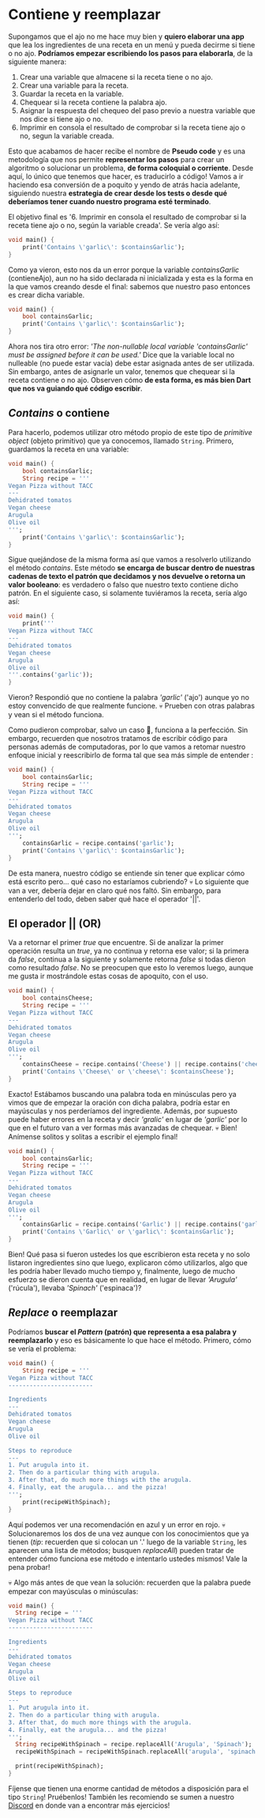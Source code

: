 # Contiene y reemplazar

Supongamos que el ajo no me hace muy bien y __quiero elaborar una app__ que lea los ingredientes de una receta en un menú y pueda decirme si tiene o no ajo. __Podríamos empezar escribiendo los pasos para elaborarla__, de la siguiente manera:

1. Crear una variable que almacene si la receta tiene o no ajo.
2. Crear una variable para la receta.
3. Guardar la receta en la variable.
4. Chequear si la receta contiene la palabra ajo.
5. Asignar la respuesta del chequeo del paso previo a nuestra variable que nos dice si tiene ajo o no.
6. Imprimir en consola el resultado de comprobar si la receta tiene ajo o no, segun la variable creada.

Esto que acabamos de hacer recibe el nombre de __Pseudo code__ y es una metodología que nos permite __representar los pasos__ para crear un algoritmo o solucionar un problema, __de forma coloquial o corriente__. Desde aquí, lo único que tenemos que hacer, es traducirlo a código! Vamos a ir haciendo esa conversión de a poquito y yendo de atrás hacia adelante, siguiendo nuestra __estrategia de crear desde los tests o desde qué deberíamos tener cuando nuestro programa esté terminado__.

El objetivo final es '6. Imprimir en consola el resultado de comprobar si la receta tiene ajo o no, según la variable creada'. Se vería algo así:

```dart
void main() {
    print('Contains \'garlic\': $containsGarlic');
}
```

Como ya vieron, esto nos da un error porque la variable _containsGarlic_ (contieneAjo),  aun no ha sido declarada ni inicializada y esta es la forma en la que vamos creando desde el final: sabemos que nuestro paso entonces es crear dicha variable.

```dart
void main() {
    bool containsGarlic;
    print('Contains \'garlic\': $containsGarlic');
}
```

Ahora nos tira otro error: _'The non-nullable local variable 'containsGarlic' must be assigned before it can be used.'_ Dice que la variable local no nulleable (no puede estar vacía) debe estar asignada antes de ser utilizada. Sin embargo, antes de asignarle un valor, tenemos que chequear si la receta contiene o no ajo. Observen cómo __de esta forma, es más bien Dart que nos va guiando qué código escribir__.

## _Contains_ o contiene

Para hacerlo, podemos utilizar otro método propio de este tipo de _primitive object_ (objeto primitivo) que ya conocemos, llamado `String`. Primero, guardamos la receta en una variable:

```dart
void main() {
    bool containsGarlic;
    String recipe = '''
Vegan Pizza without TACC
---
Dehidrated tomatos
Vegan cheese
Arugula
Olive oil
''';
    print('Contains \'garlic\': $containsGarlic');
}
```

Sigue quejándose de la misma forma así que vamos a resolverlo utilizando el método _contains_. Este método __se encarga de buscar dentro de nuestras cadenas de texto el patrón que decidamos y nos devuelve o retorna un valor booleano__: es verdadero o falso que nuestro texto contiene dicho patrón. En el siguiente caso, si solamente tuviéramos la receta, sería algo así:

```dart
void main() {
    print('''
Vegan Pizza without TACC
---
Dehidrated tomatos
Vegan cheese
Arugula
Olive oil
'''.contains('garlic'));
}
```

Vieron? Respondió que no contiene la palabra _'garlic'_ ('ajo') aunque yo no estoy convencido de que realmente funcione. 💀 Prueben con otras palabras y vean si el método funciona.

Como pudieron comprobar, salvo un caso 🤨, funciona a la perfección. Sin embargo, recuerden que nosotros tratamos de escribir código para personas además de computadoras, por lo que vamos a retomar nuestro enfoque inicial y reescribirlo de forma tal que sea más simple de entender :

```dart
void main() {
    bool containsGarlic;
    String recipe = '''
Vegan Pizza without TACC
---
Dehidrated tomatos
Vegan cheese
Arugula
Olive oil
''';
    containsGarlic = recipe.contains('garlic');
    print('Contains \'garlic\': $containsGarlic');
}
```

De esta manera, nuestro código se entiende sin tener que explicar cómo está escrito pero... qué caso no estaríamos cubriendo? 💀 Lo siguiente que van a ver, debería dejar en claro qué nos faltó. Sin embargo, para entenderlo del todo, deben saber qué hace el operador '||'.

## El operador || (OR)

Va a retornar el primer _true_ que encuentre. Si de analizar la primer operación resulta un _true_, ya no continua y retorna ese valor; si la primera da _false_, continua a la siguiente y solamente retorna _false_ si todas dieron como resultado _false_. No se preocupen que esto lo veremos luego, aunque me gusta ir mostrándole estas cosas de apoquito, con el uso.

```dart
void main() {
    bool containsCheese;
    String recipe = '''
Vegan Pizza without TACC
---
Dehidrated tomatos
Vegan cheese
Arugula
Olive oil
''';
    containsCheese = recipe.contains('Cheese') || recipe.contains('cheese');
    print('Contains \'Cheese\' or \'cheese\': $containsCheese');
}
```

Exacto! Estábamos buscando una palabra toda en minúsculas pero ya vimos que de empezar la oración con dicha palabra, podría estar en mayúsculas y nos perderíamos del ingrediente. Además, por supuesto puede haber errores en la receta y decir _'gralic'_ en lugar de _'garlic'_ por lo que en el futuro van a ver formas más avanzadas de chequear. 💀 Bien! Anímense solitos y solitas a escribir el ejemplo final!

```dart
void main() {
    bool containsGarlic;
    String recipe = '''
Vegan Pizza without TACC
---
Dehidrated tomatos
Vegan cheese
Arugula
Olive oil
''';
    containsGarlic = recipe.contains('Garlic') || recipe.contains('garlic');
    print('Contains \'Garlic\' or \'garlic\': $containsGarlic');
}
```

Bien! Qué pasa si fueron ustedes los que escribieron esta receta y no solo listaron ingredientes sino que luego, explicaron cómo utilizarlos, algo que les podría haber llevado mucho tiempo y, finalmente, luego de mucho esfuerzo se dieron cuenta que en realidad, en lugar de llevar _'Arugula'_ ('rúcula'), llevaba _'Spinach'_ ('espinaca')?

## _Replace_ o reemplazar

Podríamos __buscar el _Pattern_ (patrón) que representa a esa palabra y reemplazarlo__ y eso es básicamente lo que hace el método. Primero, cómo se vería el problema:

```dart
void main() {
    String recipe = '''
Vegan Pizza without TACC
------------------------

Ingredients
---
Dehidrated tomatos
Vegan cheese
Arugula
Olive oil

Steps to reproduce
---
1. Put arugula into it.
2. Then do a particular thing with arugula.
3. After that, do much more things with the arugula.
4. Finally, eat the arugula... and the pizza!
''';
    print(recipeWithSpinach);
}
```

Aquí podemos ver una recomendación en azul y un error en rojo. 💀 Solucionaremos los dos de una vez aunque con los conocimientos que ya tienen (_tip_: recuerden que si colocan un '.' luego de la variable `String`, les aparecen una lista de métodos; busquen _replaceAll_) pueden tratar de entender cómo funciona ese método e intentarlo ustedes mismos! Vale la pena probar!

💀 Algo más antes de que vean la solución: recuerden que la palabra puede empezar con mayúsculas o minúsculas:

```dart
void main() {
  String recipe = '''
Vegan Pizza without TACC
------------------------

Ingredients
---
Dehidrated tomatos
Vegan cheese
Arugula
Olive oil

Steps to reproduce
---
1. Put arugula into it.
2. Then do a particular thing with arugula.
3. After that, do much more things with the arugula.
4. Finally, eat the arugula... and the pizza!
''';
  String recipeWithSpinach = recipe.replaceAll('Arugula', 'Spinach');
  recipeWithSpinach = recipeWithSpinach.replaceAll('arugula', 'spinach');

  print(recipeWithSpinach);
}
```

Fíjense que tienen una enorme cantidad de métodos a disposición para el tipo `String`! Pruébenlos! También les recomiendo se sumen a nuestro [Discord]() en donde van a encontrar más ejercicios!

